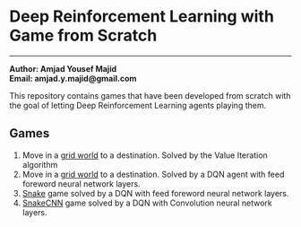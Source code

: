 # Deep Reinforcement Learning with Game from Scratch
---
__Author: Amjad Yousef Majid__ <br>
__Email: amjad.y.majid@gmail.com__

This repository contains games that have been developed from scratch with the goal of letting Deep Reinforcement Learning agents playing them.

## Games 
1. Move in a [grid world](https://github.com/amjadmajid/DRL/tree/main/ValueIteration) to a destination. Solved by the Value Iteration algorithm 
2. Move in a [grid world](https://github.com/amjadmajid/DRL/tree/main/ValueIteration) to a destination. Solved by a DQN agent with feed foreword neural network layers.
3. [Snake](https://github.com/amjadmajid/DRL/tree/main/Snake) game solved by a DQN with feed foreword neural network layers.
4.  [SnakeCNN](https://github.com/amjadmajid/DRL/tree/main/SnakeCNN) game solved by a DQN with Convolution neural network layers.